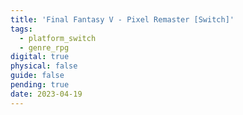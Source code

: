 ```yaml
---
title: 'Final Fantasy V - Pixel Remaster [Switch]'
tags:
  - platform_switch
  - genre_rpg
digital: true
physical: false
guide: false
pending: true
date: 2023-04-19
---
```

